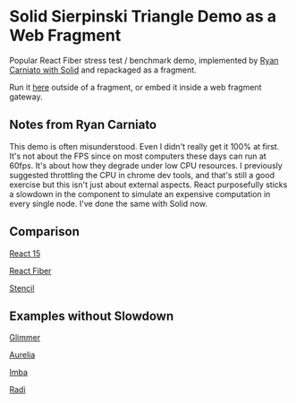# Solid Sierpinski Triangle Demo as a Web Fragment

Popular React Fiber stress test / benchmark demo, implemented by [Ryan Carniato with Solid](https://github.com/ryansolid/solid-sierpinski-triangle-demo) and repackaged as a fragment.

Run it [here](https://solid-sierpinski-triangle.fragments.demos.web-fragments.dev/) outside of a fragment, or embed it inside a web fragment gateway.

## Notes from Ryan Carniato

This demo is often misunderstood. Even I didn't really get it 100% at first. It's not about the FPS since on most computers these days can run at 60fps. It's about how they degrade under low CPU resources. I previously suggested throttling the CPU in chrome dev tools, and that's still a good exercise but this isn't just about external aspects. React purposefully sticks a slowdown in the component to simulate an expensive computation in every single node. I've done the same with Solid now.
## Comparison

[React 15](https://claudiopro.github.io/react-fiber-vs-stack-demo/stack.html)

[React Fiber](https://claudiopro.github.io/react-fiber-vs-stack-demo/fiber.html)

[Stencil](https://stencil-fiber-demo.firebaseapp.com/perf.html)

## Examples without Slowdown

[Glimmer](https://mupkoo.github.io/react-fiber-demo-with-glimmerjs/)

[Aurelia](http://aurelia-thousand-nodes.bigopon.surge.sh/)

[Imba](https://imba-perf-demo.firebaseapp.com/)

[Radi](https://radi.js.org/perf-test.html)
